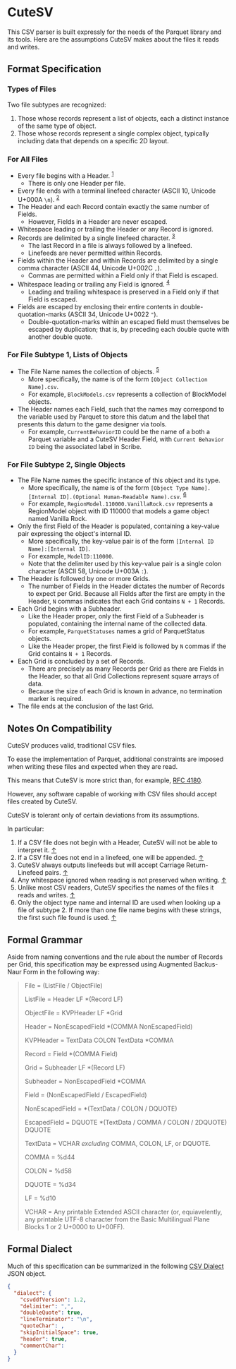 # CuteSV

This CSV parser is built expressly for the needs of the Parquet library and its tools.
Here are the assumptions CuteSV makes about the files it reads and writes.

## Format Specification

### Types of Files

Two file subtypes are recognized:
1. Those whose records represent a list of objects, each a distinct instance of the same type of object.
2. Those whose records represent a single complex object, typically including data that depends on a specific 2D layout.

### For All Files

- Every file begins with a Header. <a id="Ref1"></a><sup>[1](#Note1)</sup>
    - There is only one Header per file.
- Every file ends with a terminal linefeed character  (ASCII 10, Unicode U+000A `\n`). <a id="Ref2"></a><sup>[2](#Note2)</sup>
- The Header and each Record contain exactly the same number of Fields.
    - However, Fields in a Header are never escaped.
- Whitespace leading or trailing the Header or any Record is ignored.
- Records are delimited by a single linefeed character. <a id="Ref3"></a><sup>[3](#Note3)</sup>
    - The last Record in a file is always followed by a linefeed.
    - Linefeeds are never permitted within Records.
- Fields within the Header and within Records are delimited by a single comma character (ASCII 44, Unicode U+002C `,`).
    - Commas are permitted within a Field only if that Field is escaped.
- Whitespace leading or trailing any Field is ignored. <a id="Ref4"></a><sup>[4](#Note4)</sup>
    - Leading and trailing whitespace is preserved in a Field only if that Field is escaped.
- Fields are escaped by enclosing their entire contents in double-quotation-marks (ASCII 34, Unicode U+0022 `"`).
    - Double-quotation-marks within an escaped field must themselves be escaped by duplication; that is, by preceding each double quote with another double quote.

### For File Subtype 1, Lists of Objects

- The File Name names the collection of objects. <a id="Ref5"></a><sup>[5](#Note5)</sup>
    - More specifically, the name is of the form `[Object Collection Name].csv`.
    - For example, `BlockModels.csv` represents a collection of BlockModel objects.
- The Header names each Field, such that the names may correspond to the variable used by Parquet to store this datum and the label that presents this datum to the game designer via tools.
    - For example, `CurrentBehaviorID` could be the name of a both a Parquet variable and a CuteSV Header Field, with `Current Behavior ID` being the associated label in Scribe.

### For File Subtype 2, Single Objects

- The File Name names the specific instance of this object and its type.
    - More specifically, the name is of the form `[Object Type Name].[Internal ID].(Optional Human-Readable Name).csv`. <a id="Ref6"></a><sup>[6](#Note6)</sup>
    - For example, `RegionModel.110000.VanillaRock.csv` represents a RegionModel object with ID 110000 that models a game object named Vanilla Rock.
- Only the first Field of the Header is populated, containing a key-value pair expressing the object's internal ID.
    - More specifically, the key-value pair is of the form `[Internal ID Name]:[Internal ID]`.
    - For example, `ModelID:110000`.
    - Note that the delimiter used by this key-value pair is a single colon character (ASCII 58, Unicode U+003A `:`).
- The Header is followed by one or more Grids.
    - The number of Fields in the Header dictates the number of Records to expect per Grid.  Because all Fields after the first are empty in the Header, `N` commas indicates that each Grid contains `N + 1` Records.
- Each Grid begins with a Subheader.
    - Like the Header proper, only the first Field of a Subheader is populated, containing the internal name of the collected data.
    - For example, `ParquetStatuses` names a grid of ParquetStatus objects.
    - Like the Header proper, the first Field is followed by `N` commas if the Grid contains `N + 1` Records.
- Each Grid is concluded by a set of Records.
    - There are precisely as many Records per Grid as there are Fields in the Header, so that all Grid Collections represent square arrays of data.
    - Because the size of each Grid is known in advance, no termination marker is required.
- The file ends at the conclusion of the last Grid.

## Notes On Compatibility

CuteSV produces valid, traditional CSV files.

To ease the implementation of Parquet, additional constraints are imposed when writing these files and expected when they are read.

This means that CuteSV is more strict than, for example, [RFC 4180](https://www.rfc-editor.org/rfc/rfc4180).

However, any software capable of working with CSV files should accept files created by CuteSV.

CuteSV is tolerant only of certain deviations from its assumptions.

In particular:

1. <a id="Note1"></a>If a CSV file does not begin with a Header, CuteSV will not be able to interpret it. [↑](#Ref1)
2. <a id="Note2"></a>If a CSV file does not end in a linefeed, one will be appended. [↑](#Ref2)
3. <a id="Note3"></a>CuteSV always outputs linefeeds but will accept Carriage Return-Linefeed pairs. [↑](#Ref3)
4. <a id="Note4"></a>Any whitespace ignored when reading is not preserved when writing. [↑](#Ref4)
5. <a id="Note5"></a>Unlike most CSV readers, CuteSV specifies the names of the files it reads and writes. [↑](#Ref5)
6. <a id="Note6"></a>Only the object type name and internal ID are used when looking up a file of subtype 2.  If more than one file name begins with these strings, the first such file found is used. [↑](#Ref6)

## Formal Grammar

Aside from naming conventions and the rule about the number of Records per Grid, this specification may be expressed using Augmented Backus-Naur Form in the following way:

> File = (ListFile / ObjectFile)
> 
> ListFile = Header LF \*(Record LF)
> 
> ObjectFile = KVPHeader LF \*Grid
> 
> Header = NonEscapedField \*(COMMA NonEscapedField)
> 
> KVPHeader = TextData COLON TextData \*COMMA
> 
> Record = Field \*(COMMA Field)
> 
> Grid = Subheader LF \*(Record LF)
> 
> Subheader = NonEscapedField \*COMMA
> 
> Field = (NonEscapedField / EscapedField)
> 
> NonEscapedField = \*(TextData / COLON / DQUOTE)
> 
> EscapedField = DQUOTE \*(TextData / COMMA / COLON / 2DQUOTE) DQUOTE
> 
> TextData = VCHAR *excluding* COMMA, COLON, LF, or DQUOTE.
> 
> COMMA = %d44
> 
> COLON = %d58
> 
> DQUOTE =  %d34
> 
> LF = %d10
> 
> VCHAR = Any printable Extended ASCII character (or, equiavelently, any printable UTF-8 character from the Basic Multilingual Plane Blocks 1 or 2 U+0000 to U+00FF).

## Formal Dialect

Much of this specification can be summarized in the following [CSV Dialect](https://specs.frictionlessdata.io//csv-dialect/) JSON object.

```json
{
  "dialect": {
    "csvddfVersion": 1.2,
    "delimiter": ",",
    "doubleQuote": true,
    "lineTerminator": "\n",
    "quoteChar": ,
    "skipInitialSpace": true,
    "header": true,
    "commentChar":
  }
}
```
